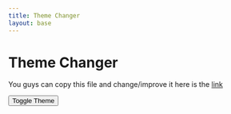 ```yaml
---
title: Theme Changer
layout: base
---
```

# Theme Changer
You guys can copy this file and change/improve it here is the [link](https://github.com/AniCricKet/tmv4/blob/master/_pages/theme-changer.md)

<head>
    <meta charset="UTF-8">
    <link rel="stylesheet" href="../assets/css/fastpages-styles.css">
    <link rel="stylesheet" href="../assets/css/dark-mode1.css" id="theme-link">
</head>
<body>
    <button id="theme-toggle">Toggle Theme</button>
    <script>
        const toggleButton = document.querySelector('#theme-toggle');
        const themeLink = document.querySelector('#theme-link');
        toggleButton.addEventListener('click', () => {
            if (themeLink.getAttribute('href') === '../assets/css/fastpages-styles.css') {
                themeLink.setAttribute('href', '../assets/css/dark-mode1.css');
            } else {
                themeLink.setAttribute('href', '../assets/css/fastpages-styles.css');
            }
        });
    </script>
</body>
</html>

<!--
<html>
<body>
    <?php
        include("../_includes/theme-changer.php")
    ?>
</body>
</html>

<html>
<head>
    <meta charset="UTF-8">
    <link rel="stylesheet" href="../assets/css/fastpages-styles.css" id="default-theme-link">
    <link rel="stylesheet" href="../assets/css/dark-mode1.css" id="dark-theme-link" disabled>
    <link rel="stylesheet" href="../assets/css/other-style.css" id="mort-theme-link" disabled>
</head>
<body>
    <button id="default-theme-toggle">Default Theme</button>
    <button id="dark-theme-toggle">Dark Theme</button>
    <button id="mort-theme-toggle">Mort Theme</button>
    <script>
        const defaultToggleButton = document.querySelector('#default-theme-toggle');
        const darkToggleButton = document.querySelector('#dark-theme-toggle');
        const mortToggleButton = document.querySelector('#mort-theme-toggle');
        const defaultThemeLink = document.querySelector('#default-theme-link');
        const darkThemeLink = document.querySelector('#dark-theme-link');
        const mortThemeLink = document.querySelector('#mort-theme-link');
        defaultToggleButton.addEventListener('click', () => {
            defaultThemeLink.disabled = false;
            darkThemeLink.disabled = true;
            mortThemeLink.disabled = true;
        });
        darkToggleButton.addEventListener('click', () => {
            defaultThemeLink.disabled = true;
            darkThemeLink.disabled = false;
            mortThemeLink.disabled = true;
        });
        mortToggleButton.addEventListener('click', () => {
            defaultThemeLink.disabled = true;
            darkThemeLink.disabled = true;
            mortThemeLink.disabled = false;
        });
    </script>
</body>
</html>
-->